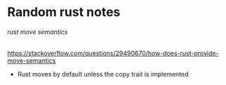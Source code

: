# Random rust notes

###### rust move semantics

https://stackoverflow.com/questions/29490670/how-does-rust-provide-move-semantics

- Rust moves by default unless the copy trait is implemented
